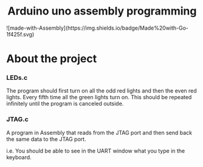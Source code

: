 <h1 align="center">Arduino uno assembly programming</h1>
![made-with-Assembly](https://img.shields.io/badge/Made%20with-Go-1f425f.svg)

# About the project

### LEDs.c
The program should first turn on all the odd red lights and then the even red lights. 
Every fifth time all the green lights turn on. This should be repeated 
infinitely until the program is canceled outside. 

### JTAG.c
A program in Assembly that reads from the JTAG port
and then send back the same data to the JTAG port.

i.e. You should be able to see in the UART window what
you type in the keyboard.
